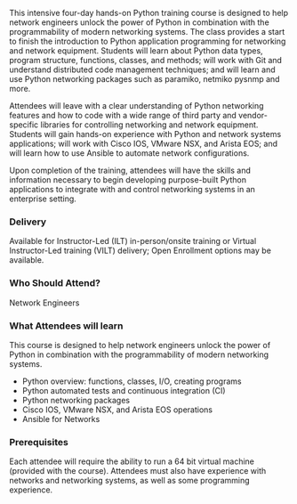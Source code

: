 <!-- Network Automation with Python -->

This intensive four-day hands-on Python training course is designed to help network engineers unlock the power of Python in combination with the programmability of modern networking systems. The class provides a start to finish the introduction to Python application programming for networking and network equipment. Students will learn about Python data types, program structure, functions, classes, and methods; will work with Git and understand distributed code management techniques; and will learn and use Python networking packages such as paramiko, netmiko pysnmp and more.

Attendees will leave with a clear understanding of Python networking features and how to code with a wide range of third party and vendor-specific libraries for controlling networking and network equipment. Students will gain hands-on experience with Python and network systems applications; will work with Cisco IOS, VMware NSX, and Arista EOS; and will learn how to use Ansible to automate network configurations.

Upon completion of the training, attendees will have the skills and information necessary to begin developing purpose-built Python applications to integrate with and control networking systems in an enterprise setting.


### Delivery

Available for Instructor-Led (ILT) in-person/onsite training or Virtual Instructor-Led training (VILT) delivery; Open Enrollment options may be available.


### Who Should Attend?

Network Engineers


### What Attendees will learn

This course is designed to help network engineers unlock the power of Python in combination with the programmability of modern networking systems.

- Python overview: functions, classes, I/O, creating programs
- Python automated tests and continuous integration (CI)
- Python networking packages
- Cisco IOS, VMware NSX, and Arista EOS operations
- Ansible for Networks


### Prerequisites

Each attendee will require the ability to run a 64 bit virtual machine (provided with the course). Attendees must also have experience with networks and networking systems, as well as some programming experience.
